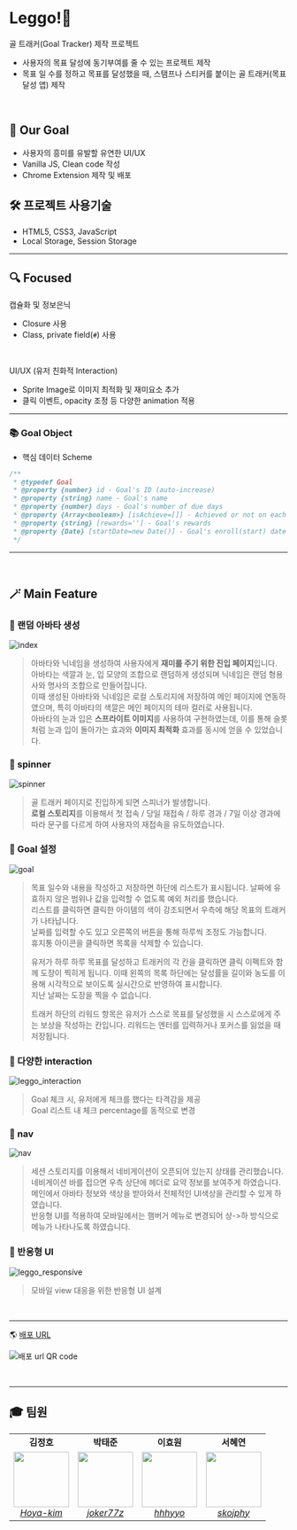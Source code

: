 # Leggo!🌟

골 트래커(Goal Tracker) 제작 프로젝트

- 사용자의 목표 달성에 동기부여를 줄 수 있는 프로젝트 제작
- 목표 일 수를 정하고 목표를 달성했을 때, 스탬프나 스티커를 붙이는 골 트래커(목표 달성 앱) 제작

<br>

## 💫 Our Goal

- 사용자의 흥미를 유발할 유연한 UI/UX
- Vanilla JS, Clean code 작성
- Chrome Extension 제작 및 배포

## 🛠 프로젝트 사용기술

- HTML5, CSS3, JavaScript
- Local Storage, Session Storage

---

## 🔍 Focused

캡슐화 및 정보은닉

- Closure 사용
- Class, private field(`#`) 사용

<br>

UI/UX (유저 친화적 Interaction)

- Sprite Image로 이미지 최적화 및 재미요소 추가
- 클릭 이벤트, opacity 조정 등 다양한 animation 적용

---

### 📚 Goal Object

- 핵심 데이터 Scheme

```js
/**
 * @typedef Goal
 * @property {number} id - Goal's ID (auto-increase)
 * @property {string} name - Goal's name
 * @property {number} days - Goal's number of due days
 * @property {Array<boolean>} [isAchieve=[]] - Achieved or not on each of days
 * @property {string} [rewards=''] - Goal's rewards
 * @property {Date} [startDate=new Date()] - Goal's enroll(start) date
 */
```

---

<br>

## 🪄 Main Feature

### 📌 랜덤 아바타 생성

![index](https://user-images.githubusercontent.com/37561621/139051068-816f006a-8a24-4d2c-9952-671b3e7d650c.gif)

> 아바타와 닉네임을 생성하여 사용자에게 **재미를 주기 위한 진입 페이지**입니다.  
> 아바타는 색깔과 눈, 입 모양의 조합으로 랜덤하게 생성되며 닉네임은 랜덤 형용사와 명사의 조합으로 만들어집니다.  
> 이때 생성된 아바타와 닉네임은 로컬 스토리지에 저장하여 메인 페이지에 연동하였으며, 특히 아바타의 색깔은 메인 페이지의 테마 컬러로 사용됩니다.  
> 아바타의 눈과 입은 **스프라이트 이미지**를 사용하여 구현하였는데, 이를 통해 슬롯처럼 눈과 입이 돌아가는 효과와 **이미지 최적화** 효과를 동시에 얻을 수 있었습니다.

### 📌 spinner

![spinner](https://user-images.githubusercontent.com/37561621/139051053-d7b27b26-dd9c-4cb9-9462-6c58ae5d9f84.gif)

> 골 트래커 페이지로 진입하게 되면 스피너가 발생합니다.  
> **로컬 스토리지**를 이용해서 첫 접속 / 당일 재접속 / 하루 경과 / 7일 이상 경과에 따라 문구를 다르게 하여 사용자의 재접속을 유도하였습니다.

### 📌 Goal 설정

![goal](https://user-images.githubusercontent.com/37561621/139051085-5bab2bbb-bc30-43b4-a550-476075fef73e.gif)

> 목표 일수와 내용을 작성하고 저장하면 하단에 리스트가 표시됩니다. 날짜에 유효하지 않은 범위나 값을 입력할 수 없도록 예외 처리를 했습니다.  
> 리스트를 클릭하면 클릭한 아이템의 색이 강조되면서 우측에 해당 목표의 트래커가 나타납니다.  
> 날짜를 입력할 수도 있고 오른쪽의 버튼을 통해 하루씩 조정도 가능합니다.  
> 휴지통 아이콘을 클릭하면 목록을 삭제할 수 있습니다.
>
> 유저가 하루 하루 목표를 달성하고 트래커의 각 칸을 클릭하면 클릭 이펙트와 함께 도장이 찍히게 됩니다. 이때 왼쪽의 목록 하단에는 달성률을 길이와 농도를 이용해 시각적으로 보이도록 실시간으로 반영하여 표시합니다.  
> 지난 날짜는 도장을 찍을 수 없습니다.
>
> 트래커 하단의 리워드 항목은 유저가 스스로 목표를 달성했을 시 스스로에게 주는 보상을 작성하는 칸입니다. 리워드는 엔터를 입력하거나 포커스를 잃었을 때 저장됩니다.

### 📌 다양한 interaction

![leggo_interaction](https://user-images.githubusercontent.com/41777022/143014852-fd03055f-dbb8-4407-9aa3-ff8ef377ed1f.gif)

> Goal 체크 시, 유저에게 체크를 했다는 타격감을 제공  
> Goal 리스트 내 체크 percentage를 동적으로 변경

### 📌 nav

![nav](https://user-images.githubusercontent.com/37561621/139051080-75ea5a1e-6f8f-4c3e-a973-8e9ee3959a6e.gif)

> 세션 스토리지를 이용해서 네비게이션이 오픈되어 있는지 상태를 관리했습니다.  
> 네비게이션 바를 접으면 우측 상단에 헤더로 요약 정보를 보여주게 하였습니다.  
> 메인에서 아바타 정보와 색상을 받아와서 전체적인 UI색상을 관리할 수 있게 하였습니다.  
> 반응형 UI를 적용하여 모바일에서는 햄버거 메뉴로 변경되어 상->하 방식으로 메뉴가 나타나도록 하였습니다.

### 📌 반응형 UI

![leggo_responsive](https://user-images.githubusercontent.com/41777022/143014879-bb639153-943d-4acf-a82e-da24911e5299.gif)

> 모바일 view 대응을 위한 반응형 UI 설계

<br>

---

🌎 [배포 URL](http://leggo.seohey.co.kr/)

![배포 url QR code](https://user-images.githubusercontent.com/41777022/143009141-99eab821-7187-4d5b-a8b7-de8b3aca7c73.png)

<br>

---

## 🎓 팀원

<table>
    <tr align="center">
        <td><B>김정호<B></td>
        <td><B>박태준<B></td>
        <td><B>이효원<B></td>
        <td><B>서혜연<B></td>
    </tr>
    <tr align="center">
        <td>
            <img src="https://github.com/hoya-kim.png?size=100" style="width:100px; height:100px;">
            <br>
            <a href="https://github.com/hoya-kim" style="width:100px; height:100px;"><I>Hoya-kim</I></a>
        </td>
        <td>
            <img src="https://github.com/joker77z.png?size=100" style="width:100px; height:100px;">
            <br>
            <a href="https://github.com/joker77z"><I>joker77z</I></a>
        </td>
        <td>
            <img src="https://github.com/hhhyyo.png?size=100" style="width:100px; height:100px;">
            <br>
            <a href="https://github.com/hhhyyo"><I>hhhyyo</I></a>
        </td>
        <td>
            <img src="https://github.com/skojphy.png?size=100" style="width:100px; height:100px;">
            <br>
            <a href="https://github.com/skojphy"><I>skojphy</I></a>
        </td>
    </tr>
</table>
